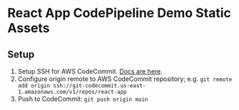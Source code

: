 # React App CodePipeline Demo Static Assets

## Setup

1. Setup SSH for AWS CodeCommit. [Docs are here](https://docs.aws.amazon.com/codecommit/latest/userguide/setting-up-ssh-unixes.html).
2. Configure origin remote to AWS CodeCommit repository; e.g. `git remote add origin ssh://git-codecommit.us-east-1.amazonaws.com/v1/repos/react-app`
3. Push to CodeCommit: `git push origin main`

